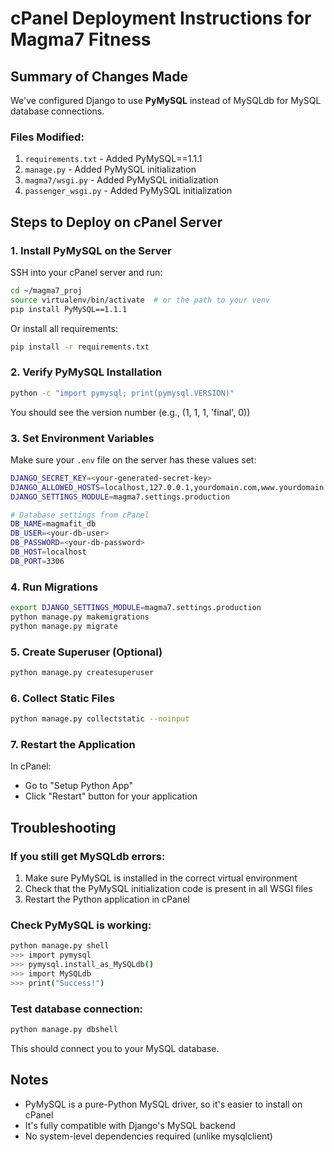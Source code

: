 # cPanel Deployment Instructions for Magma7 Fitness

## Summary of Changes Made

We've configured Django to use **PyMySQL** instead of MySQLdb for MySQL database connections.

### Files Modified:
1. `requirements.txt` - Added PyMySQL==1.1.1
2. `manage.py` - Added PyMySQL initialization
3. `magma7/wsgi.py` - Added PyMySQL initialization
4. `passenger_wsgi.py` - Added PyMySQL initialization

## Steps to Deploy on cPanel Server

### 1. Install PyMySQL on the Server

SSH into your cPanel server and run:

```bash
cd ~/magma7_proj
source virtualenv/bin/activate  # or the path to your venv
pip install PyMySQL==1.1.1
```

Or install all requirements:

```bash
pip install -r requirements.txt
```

### 2. Verify PyMySQL Installation

```bash
python -c "import pymysql; print(pymysql.VERSION)"
```

You should see the version number (e.g., (1, 1, 1, 'final', 0))

### 3. Set Environment Variables

Make sure your `.env` file on the server has these values set:

```bash
DJANGO_SECRET_KEY=<your-generated-secret-key>
DJANGO_ALLOWED_HOSTS=localhost,127.0.0.1,yourdomain.com,www.yourdomain.com
DJANGO_SETTINGS_MODULE=magma7.settings.production

# Database settings from cPanel
DB_NAME=magmafit_db
DB_USER=<your-db-user>
DB_PASSWORD=<your-db-password>
DB_HOST=localhost
DB_PORT=3306
```

### 4. Run Migrations

```bash
export DJANGO_SETTINGS_MODULE=magma7.settings.production
python manage.py makemigrations
python manage.py migrate
```

### 5. Create Superuser (Optional)

```bash
python manage.py createsuperuser
```

### 6. Collect Static Files

```bash
python manage.py collectstatic --noinput
```

### 7. Restart the Application

In cPanel:
- Go to "Setup Python App"
- Click "Restart" button for your application

## Troubleshooting

### If you still get MySQLdb errors:

1. Make sure PyMySQL is installed in the correct virtual environment
2. Check that the PyMySQL initialization code is present in all WSGI files
3. Restart the Python application in cPanel

### Check PyMySQL is working:

```bash
python manage.py shell
>>> import pymysql
>>> pymysql.install_as_MySQLdb()
>>> import MySQLdb
>>> print("Success!")
```

### Test database connection:

```bash
python manage.py dbshell
```

This should connect you to your MySQL database.

## Notes

- PyMySQL is a pure-Python MySQL driver, so it's easier to install on cPanel
- It's fully compatible with Django's MySQL backend
- No system-level dependencies required (unlike mysqlclient)
